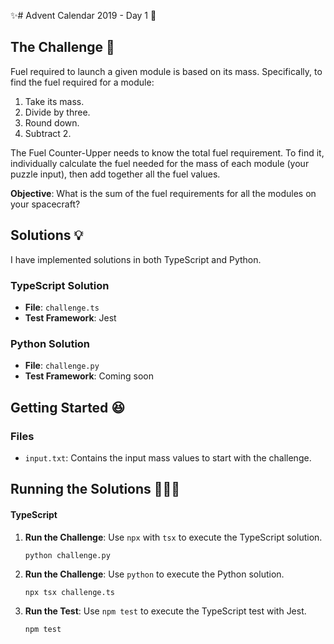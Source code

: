 ✨# Advent Calendar 2019 - Day 1 🎅

## The Challenge 💪

Fuel required to launch a given module is based on its mass. Specifically, to find the fuel required for a module:

1. Take its mass.
2. Divide by three.
3. Round down.
4. Subtract 2.

The Fuel Counter-Upper needs to know the total fuel requirement. To find it, individually calculate the fuel needed for the mass of each module (your puzzle input), then add together all the fuel values.

**Objective**: What is the sum of the fuel requirements for all the modules on your spacecraft?

## Solutions 💡

I have implemented solutions in both TypeScript and Python.

### TypeScript Solution 

- **File**: `challenge.ts`
- **Test Framework**: Jest 

### Python Solution 

- **File**: `challenge.py`
- **Test Framework**: Coming soon

## Getting Started 😆
### Files

- `input.txt`: Contains the input mass values to start with the challenge.

## Running the Solutions 🏃‍♀️‍➡️

#### TypeScript

1. **Run the Challenge**: Use `npx` with `tsx` to execute the TypeScript solution.

   ```
   python challenge.py

2. **Run the Challenge**: Use `python` to execute the Python solution.

   ```
   npx tsx challenge.ts

3. **Run the Test**: Use `npm test` to execute the TypeScript test with Jest.

   ```
   npm test 
